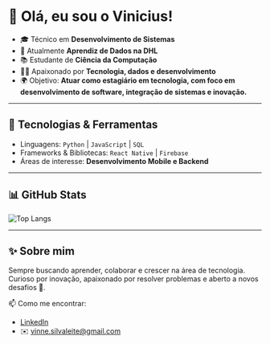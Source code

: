 # 👋 Olá, eu sou o Vinicius!

- 🎓 Técnico em **Desenvolvimento de Sistemas**  
- 💼 Atualmente **Aprendiz de Dados na DHL**  
- 📚 Estudante de **Ciência da Computação**  
- 👨‍💻 Apaixonado por **Tecnologia, dados e desenvolvimento**  
- 🌍 Objetivo: **Atuar como estagiário em tecnologia, com foco em desenvolvimento de software, integração de sistemas e inovação.**  

---

## 🚀 Tecnologias & Ferramentas

- Linguagens: `Python` | `JavaScript` | `SQL`  
- Frameworks & Bibliotecas: `React Native` | `Firebase`  
- Áreas de interesse: **Desenvolvimento Mobile e Backend**

---

## 📊 GitHub Stats

![Top Langs](https://github-readme-stats.vercel.app/api/top-langs/?username=vinne25&layout=compact&theme=tokyonight)

---

## ✨ Sobre mim
Sempre buscando aprender, colaborar e crescer na área de tecnologia.  
Curioso por inovação, apaixonado por resolver problemas e aberto a novos desafios 🚀.  

📫 Como me encontrar:  
- [LinkedIn](www.linkedin.com/in/vinicius-leite-83301a288)
- ✉️ vinne.silvaleite@gmail.com
